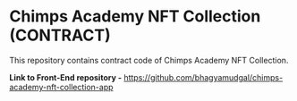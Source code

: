 # Chimps Academy NFT Collection (CONTRACT)

This repository contains contract code of Chimps Academy NFT Collection.

**Link to Front-End repository -** https://github.com/bhagyamudgal/chimps-academy-nft-collection-app
